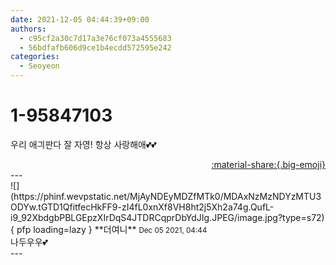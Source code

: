 ```yaml
---
date: 2021-12-05 04:44:39+09:00
authors:
  - c95cf2a30c7d17a3e76cf073a4555683
  - 56bdfafb606d9ce1b4ecdd572595e242
categories:
  - Seoyeon
---
```


# 1-95847103

<div class="post-container" markdown="1">
<div class="content-container md-sidebar__scrollwrap" markdown="1">

우리 애긔판다 잘 자영! 항상 사랑해애💕💕

</div>
</div>

<div style="text-align: right;" markdown="1">
<a href="https://weverse.io/fromis9/fanpost/1-95847103" style="text-align: right;">:material-share:{.big-emoji}</a>
</div>
---

<div class="comments-container md-sidebar__scrollwrap" markdown="1">
<div class="comment" markdown="1">
<div class='id-container' markdown="1">
![](https://phinf.wevpstatic.net/MjAyNDEyMDZfMTk0/MDAxNzMzNDYzMTU3ODYw.tGTD1QfitfecHkFF9-zI4fL0xnXf8VH8ht2j5Xh2a74g.QufL-i9_92XbdgbPBLGEpzXIrDqS4JTDRCqprDbYdJIg.JPEG/image.jpg?type=s72){ pfp loading=lazy }
**<span class="artist">더여니</span>** <small>Dec 05 2021, 04:44</small><br>
</div>
<div class='comment-body' markdown="1">
나두우우💕
</div>
</div>
</div>
---
